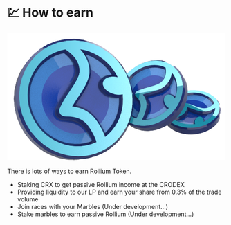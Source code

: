 # 💹 How to earn

![](../.gitbook/assets/rollium4.png)

There is lots of ways to earn Rollium Token.&#x20;

* Staking CRX to get passive Rollium income at the CRODEX
* Providing liquidity to our LP and earn your share from 0.3% of the trade volume&#x20;
* Join races with your Marbles (Under  development...)
* Stake marbles to earn passive Rollium (Under  development...)
